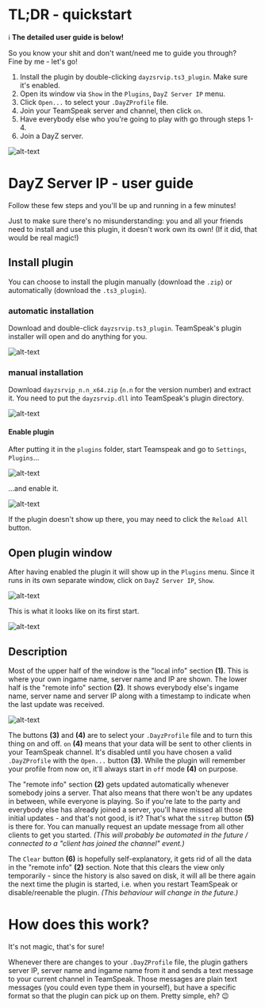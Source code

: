 # TL;DR - quickstart
:information_source: __The detailed user guide is below!__

So you know your shit and don't want/need me to guide you through?  
Fine by me - let's go!

1. Install the plugin by double-clicking `dayzsrvip.ts3_plugin`. Make sure it's enabled.
2. Open its window via `Show` in the `Plugins`, `DayZ Server IP` menu.
3. Click `Open...` to select your `.DayZProfile` file.
4. Join your TeamSpeak server and channel, then click `on`.
5. Have everybody else who you're going to play with go through steps 1-4.
6. Join a DayZ server.

![alt-text](png/main_window.png)

# DayZ Server IP - user guide

Follow these few steps and you'll be up and running in a few minutes!

Just to make sure there's no misunderstanding: you and all your friends need to install and use this plugin, it doesn't work own its own!
(If it did, that would be real magic!)

## Install plugin
You can choose to install the plugin manually (download the `.zip`) or automatically (download the `.ts3_plugin`).

### automatic installation
Download and double-click `dayzsrvip.ts3_plugin`. TeamSpeak's plugin installer will open and do anything for you.

![alt-text](png/ts3_plugin_installer.png)

### manual installation
Download `dayzsrvip_n.n_x64.zip` (`n.n` for the version number) and extract it.
You need to put the `dayzsrvip.dll` into TeamSpeak's plugin directory.

![alt-text](png/explorer_ts3_folder.png)

#### Enable plugin
After putting it in the `plugins` folder, start Teamspeak and go to `Settings`, `Plugins`...

![alt-text](png/ts3_settings_menu.png)

...and enable it.

![alt-text](png/ts3_enable_plugin.png)

If the plugin doesn't show up there, you may need to click the `Reload All` button.

## Open plugin window
After having enabled the plugin it will show up in the `Plugins` menu. Since it runs in its own separate window, click on `DayZ Server IP`, `Show`.

![alt-text](png/ts3_plugins_menu.png)

This is what it looks like on its first start.

![alt-text](png/main_window_init.png)

## Description

Most of the upper half of the window is the "local info" section __(1)__. This is where your own ingame name, server name and IP are shown. The lower half is the "remote info" section __(2)__. It shows everybody else's ingame name, server name and server IP along with a timestamp to indicate when the last update was received.

![alt-text](png/main_window_annotated.png)

The buttons __(3)__ and __(4)__ are to select your `.DayzProfile` file and to turn this thing on and off. `on` __(4)__ means that your data will be sent to other clients in your TeamSpeak channel. It's disabled until you have chosen a valid `.DayZProfile` with the `Open...` button __(3)__. While the plugin will remember your profile from now on, it'll always start in `off` mode __(4)__ on purpose.

The "remote info" section __(2)__ gets updated automatically whenever somebody joins a server. That also means that there won't be any updates in between, while everyone is playing. So if you're late to the party and everybody else has already joined a server, you'll have missed all those initial updates - and that's not good, is it? That's what the `sitrep` button __(5)__ is there for. You can manually request an update message from all other clients to get you started. _(This will probably be automated in the future / connected to a "client has joined the channel" event.)_

The `Clear` button __(6)__ is hopefully self-explanatory, it gets rid of all the data in the "remote info" __(2)__ section. Note that this clears the view only temporarily - since the history is also saved on disk, it will all be there again the next time the plugin is started, i.e. when you restart TeamSpeak or disable/reenable the plugin. _(This behaviour will change in the future.)_

# How does this work?
It's not magic, that's for sure!

Whenever there are changes to your `.DayZProfile` file, the plugin gathers server IP, server name and ingame name from it and sends a text message to your current channel in TeamSpeak. Those messages are plain text messages (you could even type them in yourself), but have a specific format so that the plugin can pick up on them. Pretty simple, eh? :wink:
